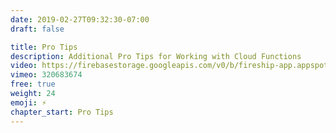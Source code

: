 ```yaml
---
date: 2019-02-27T09:32:30-07:00
draft: false

title: Pro Tips
description: Additional Pro Tips for Working with Cloud Functions
video: https://firebasestorage.googleapis.com/v0/b/fireship-app.appspot.com/o/courses%2Fcloud-functions-master-course%2F7-protip.mp4?alt=media&token=533a733c-a27d-4123-88f0-b76f95e9cef1
vimeo: 320683674
free: true
weight: 24
emoji: ⚡
chapter_start: Pro Tips
---
```


